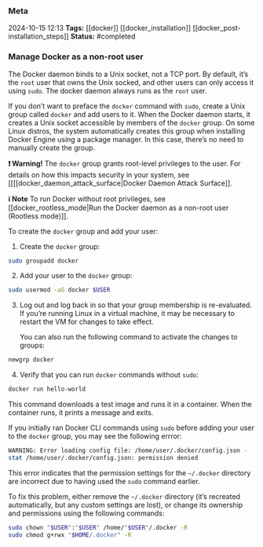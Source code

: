 ### Meta
2024-10-15 12:13
**Tags:** [[docker]] [[docker_installation]] [[docker_post-installation_steps]]
**Status:** #completed 

### Manage Docker as a non-root user
The Docker daemon binds to a Unix socket, not a TCP port. By default, it’s the `root` user that owns the Unix socked, and other users can only access it using `sudo`. The docker daemon always runs as the `root` user.

If you don’t want to preface the `docker` command with `sudo`, create a Unix group called `docker` and add users to it. When the Docker daemon starts, it creates a Unix socket accessible by members of the `docker` group. On some Linux distros, the system automatically creates this group when installing Docker Engine using a package manager. In this case, there’s no need to manually create the group.

**❗ Warning!**
The `docker` group grants root-level privileges to the user. For details on how this impacts security in your system, see [[[[docker_daemon_attack_surface|Docker Daemon Attack Surface]].

**ℹ️ Note**
To run Docker without root privileges, see [[docker_rootless_mode|Run the Docker daemon as a non-root user (Rootless mode)]].

To create the `docker` group and add your user:

1. Create the `docker` group:
```BASH title:script.sh
sudo groupadd docker
```

2. Add your user to the `docker` group:
```BASH title:script.sh
sudo usermod -aG docker $USER
```

3. Log out and log back in so that your group membership is re-evaluated.
	If you’re running Linux in a virtual machine, it may be necessary to restart the VM for changes to take effect.

	You can also run the following command to activate the changes to groups:
```BASH title:script.sh
newgrp docker
```

4. Verify that you can run `docker` commands without `sudo`:
```BASH title:script.sh
docker run hello-world
```

This command downloads a test image and runs it in a container. When the container runs, it prints a message and exits.

If you initially ran Docker CLI commands using `sudo` before adding your user to the `docker` group, you may see the following errror:
```BASH title:scri.sh
WARNING: Error loading config file: /home/user/.docker/config.json -
stat /home/user/.docker/config.json: permission denied
```

This error indicates that the permission settings for the `~/.docker` directory are incorrect due to having used the `sudo` command earlier.

To fix this problem, either remove the `~/.docker` directory (it’s recreated automatically, but any custom settings are lost), or change its ownership and permissions using the following commands:
```BASH title:script.sh
sudo chown "$USER":"$USER" /home/"$USER"/.docker -R
sudo chmod g+rwx "$HOME/.docker" -R
```